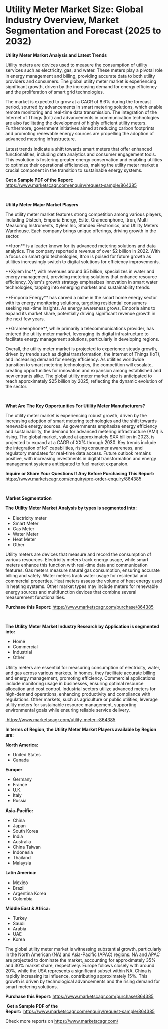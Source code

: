 <p><h1>Utility Meter Market Size: Global Industry Overview, Market Segmentation and Forecast (2025 to 2032)</h1></p><p><strong>Utility Meter Market Analysis and Latest Trends</strong></p>
<p><p>Utility meters are devices used to measure the consumption of utility services such as electricity, gas, and water. These meters play a pivotal role in energy management and billing, providing accurate data to both utility providers and consumers. The global utility meter market is experiencing significant growth, driven by the increasing demand for energy efficiency and the proliferation of smart grid technologies. </p><p>The market is expected to grow at a CAGR of 8.6% during the forecast period, spurred by advancements in smart metering solutions, which enable remote monitoring and real-time data transmission. The integration of the Internet of Things (IoT) and advancements in communication technologies are also facilitating the development of highly efficient utility meters. Furthermore, government initiatives aimed at reducing carbon footprints and promoting renewable energy sources are propelling the adoption of advanced metering infrastructure. </p><p>Latest trends indicate a shift towards smart meters that offer enhanced functionalities, including data analytics and consumer engagement tools. This evolution is fostering greater energy conservation and enabling utilities to optimize their operational efficiencies, making the utility meter market a crucial component in the transition to sustainable energy systems.</p></p>
<p><strong>Get a Sample PDF of the Report:&nbsp;</strong> <a href="https://www.marketscagr.com/enquiry/request-sample/864385?utm_campaign=2301&utm_medium=2&utm_source=Github&utm_content=ia&utm_term=20022025&utm_id=utility-meter">https://www.marketscagr.com/enquiry/request-sample/864385</a></p>
<p>&nbsp;</p>
<p><strong>Utility Meter Major Market Players</strong></p>
<p><p>The utility meter market features strong competition among various players, including Distech, Emporia Energy, Eslte, Grameenphone, Itron, Multi Measuring Instruments, Xylem Inc, Standex Electronics, and Utility Meters Warehouse. Each company brings unique offerings, driving growth in the sector.</p><p>**Itron** is a leader known for its advanced metering solutions and data analytics. The company reported a revenue of over $2 billion in 2022. With a focus on smart grid technologies, Itron is poised for future growth as utilities increasingly switch to digital solutions for efficiency improvements. </p><p>**Xylem Inc**, with revenues around $5 billion, specializes in water and energy management, providing metering solutions that enhance resource efficiency. Xylem's growth strategy emphasizes innovation in smart water technologies, tapping into emerging markets and sustainability trends.</p><p>**Emporia Energy** has carved a niche in the smart home energy sector with its energy monitoring solutions, targeting residential consumers seeking real-time insights. As energy awareness grows, Emporia aims to expand its market share, potentially driving significant revenue growth in the next few years.</p><p>**Grameenphone**, while primarily a telecommunications provider, has entered the utility meter market, leveraging its digital infrastructure to facilitate energy management solutions, particularly in developing regions.</p><p>Overall, the utility meter market is projected to experience steady growth, driven by trends such as digital transformation, the Internet of Things (IoT), and increasing demand for energy efficiency. As utilities worldwide transition to smart metering technologies, the competition will escalate, creating opportunities for innovation and expansion among established and new entrants alike. The global utility meter market size is anticipated to reach approximately $25 billion by 2025, reflecting the dynamic evolution of the sector.</p></p>
<p>&nbsp;</p>
<p><strong>What Are The Key Opportunities For Utility Meter Manufacturers?</strong></p>
<p><p>The utility meter market is experiencing robust growth, driven by the increasing adoption of smart metering technologies and the shift towards renewable energy sources. As governments emphasize energy efficiency and sustainability, the demand for advanced metering infrastructure (AMI) is rising. The global market, valued at approximately $XX billion in 2023, is projected to expand at a CAGR of XX% through 2030. Key trends include the integration of IoT capabilities, rising consumer awareness, and regulatory mandates for real-time data access. Future outlook remains positive, with increasing investments in digital transformation and energy management systems anticipated to fuel market expansion.</p></p>
<p><strong>Inquire or Share Your Questions If Any Before Purchasing This Report:</strong> <a href="https://www.marketscagr.com/enquiry/pre-order-enquiry/864385?utm_campaign=2301&utm_medium=2&utm_source=Github&utm_content=ia&utm_term=20022025&utm_id=utility-meter">https://www.marketscagr.com/enquiry/pre-order-enquiry/864385</a></p>
<p>&nbsp;</p>
<p><strong>Market Segmentation</strong></p>
<p><strong>The Utility Meter Market Analysis by types is segmented into:</strong></p>
<p><ul><li>Electricity meter</li><li>Smart Meter</li><li>Gas Meter</li><li>Water Meter</li><li>Heat Meter</li><li>Other</li></ul></p>
<p><p>Utility meters are devices that measure and record the consumption of various resources. Electricity meters track energy usage, while smart meters enhance this function with real-time data and communication features. Gas meters measure natural gas consumption, ensuring accurate billing and safety. Water meters track water usage for residential and commercial properties. Heat meters assess the volume of heat energy used in heating systems. Other market types may include meters for renewable energy sources and multifunction devices that combine several measurement functionalities.</p></p>
<p><strong>Purchase this Report:&nbsp;</strong><a href="https://www.marketscagr.com/purchase/864385?utm_campaign=2301&utm_medium=2&utm_source=Github&utm_content=ia&utm_term=20022025&utm_id=utility-meter">https://www.marketscagr.com/purchase/864385</a></p>
<p>&nbsp;</p>
<p><strong>The Utility Meter Market Industry Research by Application is segmented into:</strong></p>
<p><ul><li>Home</li><li>Commercial</li><li>Industrial</li><li>Other</li></ul></p>
<p><p>Utility meters are essential for measuring consumption of electricity, water, and gas across various markets. In homes, they facilitate accurate billing and energy management, promoting efficiency. Commercial applications include monitoring usage in businesses, ensuring optimal resource allocation and cost control. Industrial sectors utilize advanced meters for high-demand operations, enhancing productivity and compliance with regulations. Other markets, such as agriculture or public utilities, leverage utility meters for sustainable resource management, supporting environmental goals while ensuring reliable service delivery.</p></p>
<p><a href="https://www.marketscagr.com/utility-meter-r864385?utm_campaign=2301&utm_medium=2&utm_source=Github&utm_content=ia&utm_term=20022025&utm_id=utility-meter">&nbsp;https://www.marketscagr.com/utility-meter-r864385</a></p>
<p><strong>In terms of Region, the Utility Meter Market Players available by Region are:</strong></p>
<p>
    <p> <strong> North America: </strong>
        <ul>
            <li>United States</li>
            <li>Canada</li>
        </ul>
        </p> 
    <p> <strong> Europe: </strong>
        <ul>
            <li>Germany</li>
            <li>France</li>
            <li>U.K.</li>
            <li>Italy</li>
            <li>Russia</li>
        </ul>
        </p> 
    <p> <strong> Asia-Pacific: </strong>
        <ul>
            <li>China</li>
            <li>Japan</li>
            <li>South Korea</li>
            <li>India</li>
            <li>Australia</li>
            <li>China Taiwan</li>
            <li>Indonesia</li>
            <li>Thailand</li>
            <li>Malaysia</li>
        </ul>
        </p> 
    <p> <strong> Latin America: </strong>
        <ul>
            <li>Mexico</li>
            <li>Brazil</li>
            <li>Argentina Korea</li>
            <li>Colombia</li>
        </ul>
        </p> 
    <p> <strong> Middle East & Africa: </strong>
        <ul>
            <li>Turkey</li>
            <li>Saudi</li>
            <li>Arabia</li>
            <li>UAE</li>
            <li>Korea</li>
        </ul>
    </p>
    </p>
<p><p>The global utility meter market is witnessing substantial growth, particularly in the North American (NA) and Asia-Pacific (APAC) regions. NA and APAC are projected to dominate the market, accounting for approximately 35% and 30% market share, respectively. Europe follows closely with around 20%, while the USA represents a significant subset within NA. China is rapidly increasing its influence, contributing approximately 15%. This growth is driven by technological advancements and the rising demand for smart metering solutions.</p></p>
<p><strong>Purchase this Report: </strong><a href="https://www.marketscagr.com/purchase/864385?utm_campaign=2301&utm_medium=2&utm_source=Github&utm_content=ia&utm_term=20022025&utm_id=utility-meter">https://www.marketscagr.com/purchase/864385</a></p>
<p>&nbsp;<strong>Get a Sample PDF of the Report:&nbsp;&nbsp;</strong><a href="https://www.marketscagr.com/enquiry/request-sample/864385?utm_campaign=2301&utm_medium=2&utm_source=Github&utm_content=ia&utm_term=20022025&utm_id=utility-meter">https://www.marketscagr.com/enquiry/request-sample/864385</a></p>
<p><strong></strong></p>
<p>Check more reports on <a href="https://www.marketscagr.com/?utm_campaign=2301&utm_medium=2&utm_source=Github&utm_content=ia&utm_term=20022025&utm_id=utility-meter">https://www.marketscagr.com/</a></p>